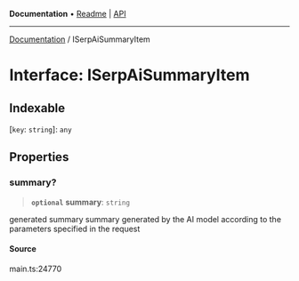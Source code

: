 **Documentation** • [Readme](../README.md) \| [API](../globals.md)

***

[Documentation](../README.md) / ISerpAiSummaryItem

# Interface: ISerpAiSummaryItem

## Indexable

 \[`key`: `string`\]: `any`

## Properties

### summary?

> **`optional`** **summary**: `string`

generated summary
summary generated by the AI model according to the parameters specified in the request

#### Source

main.ts:24770
